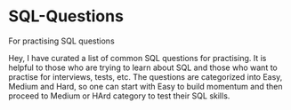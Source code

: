 # SQL-Questions
For practising SQL questions

Hey, I have curated a list of common SQL questions for practising. It is helpful to those who are trying to learn about SQL and those who want to practise for interviews, tests, etc.
The questions are categorized into Easy, Medium and Hard, so one can start with Easy to build momentum and then proceed to Medium or HArd category to test their SQL skills.
